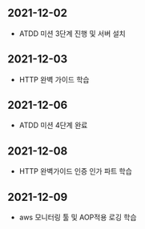 ## 2021-12-02
- ATDD 미션 3단계 진행 및 서버 설치
## 2021-12-03
- HTTP 완벽 가이드 학습
## 2021-12-06
- ATDD 미션 4단계 완료
## 2021-12-08
- HTTP 완벽가이드 인증 인가 파트 학습
## 2021-12-09
- aws 모니터링 툴 및 AOP적용 로깅 학습